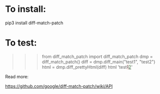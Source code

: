 # To install:

pip3 install diff-match-patch

# To test:

>>> from diff_match_patch import diff_match_patch
>>> dmp = diff_match_patch()
>>> diff = dmp.diff_main("test1", "test2")
>>> html = dmp.diff_prettyHtml(diff)
>>> html
'<span>test</span><del style="background:#ffe6e6;">1</del><ins style="background:#e6ffe6;">2</ins>'

Read more:

https://github.com/google/diff-match-patch/wiki/API
